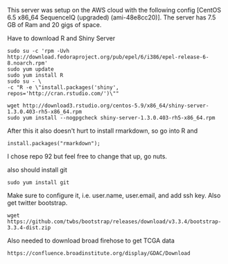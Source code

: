 This server was setup on the AWS cloud with the following config [CentOS 6.5 x86_64 SequenceIQ (upgraded) (ami-48e8cc20)].
The server has 7.5 GB of Ram and 20 gigs of space. 


Have to download R and Shiny Server

```
sudo su -c 'rpm -Uvh http://download.fedoraproject.org/pub/epel/6/i386/epel-release-6-8.noarch.rpm'
sudo yum update
sudo yum install R
sudo su - \
-c "R -e \"install.packages('shiny', repos='http://cran.rstudio.com/')\""

wget http://download3.rstudio.org/centos-5.9/x86_64/shiny-server-1.3.0.403-rh5-x86_64.rpm
sudo yum install --nogpgcheck shiny-server-1.3.0.403-rh5-x86_64.rpm
```
After this it also doesn't hurt to install rmarkdown, so go into R and 

```
install.packages("rmarkdown");
```
I chose repo 92 but feel free to change that up, go nuts. 

also should install git

```
sudo yum install git
```
Make sure to configure it, i.e. user.name, user.email, and add ssh key. Also get twitter bootstrap.
```
wget https://github.com/twbs/bootstrap/releases/download/v3.3.4/bootstrap-3.3.4-dist.zip
```

Also needed to download broad firehose to get TCGA data

```
https://confluence.broadinstitute.org/display/GDAC/Download
```





